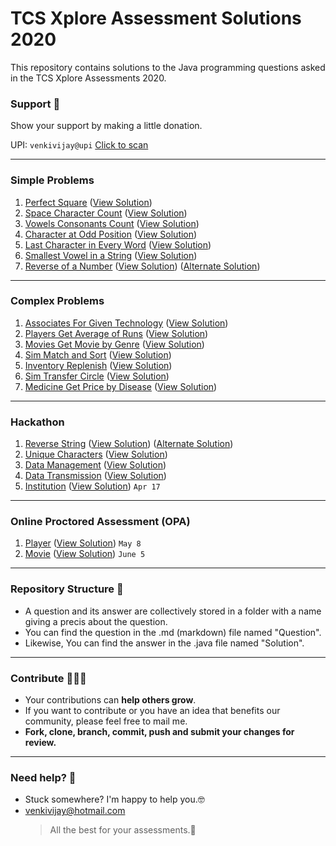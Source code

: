 # TCS Xplore Assessment Solutions 2020

This repository contains solutions to the Java programming questions asked in the TCS Xplore Assessments 2020.

### Support 💙

Show your support by making a little donation.

UPI: `venkivijay@upi` [Click to scan](https://user-images.githubusercontent.com/30868354/78326173-5385a380-7597-11ea-942a-af28e2343dd4.jpeg)

---

### Simple Problems

1. [Perfect Square](https://github.com/venkivijay/Java-Solutions-TCS-Xplore-Proctored-Assessment/blob/master/Perfect_Square/Question.md) ([View Solution](https://github.com/venkivijay/Java-Solutions-TCS-Xplore-Proctored-Assessment/blob/master/Perfect_Square/Solution.java))
2. [Space Character Count](https://github.com/venkivijay/Java-Solutions-TCS-Xplore-Proctored-Assessment/blob/master/Space_Character_Count/Question.md) ([View Solution](https://github.com/venkivijay/Java-Solutions-TCS-Xplore-Proctored-Assessment/blob/master/Space_Character_Count/Solution.java))
3. [Vowels Consonants Count](https://github.com/venkivijay/Java-Solutions-TCS-Xplore-Proctored-Assessment/blob/master/Vowels_Consonants_Count/Question.md) ([View Solution](https://github.com/venkivijay/Java-Solutions-TCS-Xplore-Proctored-Assessment/blob/master/Vowels_Consonants_Count/Solution.java))
4. [Character at Odd Position](https://github.com/venkivijay/Java-Solutions-TCS-Xplore-Proctored-Assessment/blob/master/Character_At_Odd_Position/Question.md) ([View Solution](https://github.com/venkivijay/Java-Solutions-TCS-Xplore-Proctored-Assessment/blob/master/Character_At_Odd_Position/Solution.java))
5. [Last Character in Every Word](https://github.com/venkivijay/Java-Solutions-TCS-Xplore-Proctored-Assessment/blob/master/Last_Character_In_Every_Word/Question.md) ([View Solution](https://github.com/venkivijay/Java-Solutions-TCS-Xplore-Proctored-Assessment/blob/master/Last_Character_In_Every_Word/Solution.java))
6. [Smallest Vowel in a String](https://github.com/venkivijay/Java-Solutions-TCS-Xplore-Proctored-Assessment/blob/master/Smallest_Vowel_in_a_String/Question.md) ([View Solution](https://github.com/venkivijay/Java-Solutions-TCS-Xplore-Proctored-Assessment/blob/master/Smallest_Vowel_in_a_String/Solution.java))
7. [Reverse of a Number](https://github.com/venkivijay/Java-Solutions-TCS-Xplore-Proctored-Assessment/blob/master/Reverse_Number/Question.md) ([View Solution](https://github.com/venkivijay/Java-Solutions-TCS-Xplore-Proctored-Assessment/blob/master/Reverse_Number/Solution1.java)) ([Alternate Solution](https://github.com/venkivijay/Java-Solutions-TCS-Xplore-Proctored-Assessment/blob/master/Reverse_Number/Solution2.java))

---

### Complex Problems

1. [Associates For Given Technology](https://github.com/venkivijay/Java-Solutions-TCS-Xplore-Proctored-Assessment/blob/master/Associate_For_Given_Technology/Question.md) ([View Solution](https://github.com/venkivijay/Java-Solutions-TCS-Xplore-Proctored-Assessment/blob/master/Associate_For_Given_Technology/Solution.java))
2. [Players Get Average of Runs](https://github.com/venkivijay/Java-Solutions-TCS-Xplore-Proctored-Assessment/blob/master/Player_Get_Average_of_Runs/Question.md) ([View Solution](https://github.com/venkivijay/Java-Solutions-TCS-Xplore-Proctored-Assessment/blob/master/Player_Get_Average_of_Runs/Solution.java))
3. [Movies Get Movie by Genre](https://github.com/venkivijay/Java-Solutions-TCS-Xplore-Proctored-Assessment/blob/master/Movie_Get_Movie_By_Genre/Question.md) ([View Solution](https://github.com/venkivijay/Java-Solutions-TCS-Xplore-Proctored-Assessment/blob/master/Movie_Get_Movie_By_Genre/Solution.java))
4. [Sim Match and Sort](https://github.com/venkivijay/Java-Solutions-TCS-Xplore-Proctored-Assessment/blob/master/Sim_Match_And_Sort/Question.md) ([View Solution](https://github.com/venkivijay/Java-Solutions-TCS-Xplore-Proctored-Assessment/blob/master/Sim_Match_And_Sort/Solution.java))
5. [Inventory Replenish](https://github.com/venkivijay/Java-Solutions-TCS-Xplore-Proctored-Assessment/blob/master/Inventory_Replenish/Question.md) ([View Solution](https://github.com/venkivijay/Java-Solutions-TCS-Xplore-Proctored-Assessment/blob/master/Inventory_Replenish/Solution.java))
6. [Sim Transfer Circle](https://github.com/venkivijay/Java-Solutions-TCS-Xplore-Proctored-Assessment/blob/master/Sim_Transfer_Circle/Question.md) ([View Solution](https://github.com/venkivijay/Java-Solutions-TCS-Xplore-Proctored-Assessment/blob/master/Sim_Transfer_Circle/Solution.java))
7. [Medicine Get Price by Disease](https://github.com/venkivijay/Java-Solutions-TCS-Xplore-Proctored-Assessment/blob/master/Medicine_Get_Price_by_Disease/Question.md) ([View Solution](https://github.com/venkivijay/Java-Solutions-TCS-Xplore-Proctored-Assessment/blob/master/Medicine_Get_Price_by_Disease/Solution.java))

---

### Hackathon

1. [Reverse String](https://github.com/venkivijay/Java-Solutions-TCS-Xplore-Proctored-Assessment/blob/master/Reverse_String/Question.md) ([View Solution](https://github.com/venkivijay/Java-Solutions-TCS-Xplore-Proctored-Assessment/blob/master/Reverse_String/Solution1.java)) ([Alternate Solution](https://github.com/venkivijay/Java-Solutions-TCS-Xplore-Proctored-Assessment/blob/master/Reverse_String/Solution2.java))
2. [Unique Characters](https://github.com/venkivijay/Java-Solutions-TCS-Xplore-Proctored-Assessment/blob/master/Unique_Characters/Question.md) ([View Solution](https://github.com/venkivijay/Java-Solutions-TCS-Xplore-Proctored-Assessment/blob/master/Unique_Characters/Solution.java))
3. [Data Management](https://github.com/venkivijay/Java-Solutions-TCS-Xplore-Proctored-Assessment/blob/master/Device_Management/Question.md) ([View Solution](https://github.com/venkivijay/Java-Solutions-TCS-Xplore-Proctored-Assessment/blob/master/Device_Management/Solution.java))
4. [Data Transmission](https://github.com/venkivijay/Java-Solutions-TCS-Xplore-Proctored-Assessment/blob/master/Data_Transmission/Question.md) ([View Solution](https://github.com/venkivijay/Java-Solutions-TCS-Xplore-Proctored-Assessment/blob/master/Data_Transmission/Solution.java))
5. [Institution](https://github.com/venkivijay/Java-Solutions-TCS-Xplore-Proctored-Assessment/blob/master/Institution/Question.md) ([View Solution](https://github.com/venkivijay/Java-Solutions-TCS-Xplore-Proctored-Assessment/blob/master/Institution/Solution.java)) `Apr 17`

---

### Online Proctored Assessment (OPA)

1. [Player](https://github.com/venkivijay/Java-Solutions-TCS-Xplore-Proctored-Assessment/blob/master/Player_Get_Player_Based_On_Level/Question.md) ([View Solution](https://github.com/venkivijay/Java-Solutions-TCS-Xplore-Proctored-Assessment/blob/master/Player_Get_Player_Based_On_Level/Solution.java)) `May 8`
2. [Movie](https://github.com/venkivijay/Java-Solutions-TCS-Xplore-Proctored-Assessment/blob/master/Movie_Find_Avg_Budget_By_Director/Question.md) ([View Solution](https://github.com/venkivijay/Java-Solutions-TCS-Xplore-Proctored-Assessment/blob/master/Movie_Find_Avg_Budget_By_Director/Solution.java)) `June 5`

---

### Repository Structure 📂

- A question and its answer are collectively stored in a folder with a name giving a precis about the question.
- You can find the question in the .md (markdown) file named "Question".
- Likewise, You can find the answer in the .java file named "Solution".

---

### Contribute 🧑‍🤝‍🧑

- Your contributions can **help others grow**.
- If you want to contribute or you have an idea that benefits our community, please feel free to mail me.
- **Fork, clone, branch, commit, push and submit your changes for review.**

---

### Need help? 🤗

- Stuck somewhere? I'm happy to help you.🤓
- <venkivijay@hotmail.com>
  > All the best for your assessments.💯
